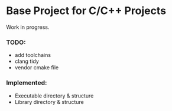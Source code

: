 # Base Project for C/C++ Projects

Work in progress.  

### TODO:

- add toolchains
- clang tidy
- vendor cmake file

### Implemented:

- Executable directory & structure
- Library directory & structure
